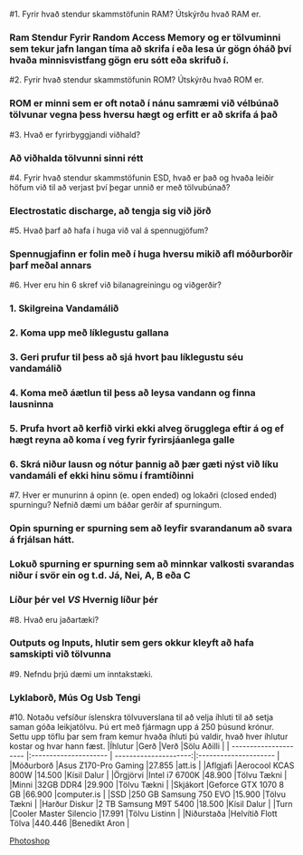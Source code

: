 #1. Fyrir hvað stendur skammstöfunin RAM? Útskýrðu hvað RAM er.
###	Ram Stendur Fyrir Random Access Memory og er tölvuminni sem tekur jafn langan tíma að skrifa í eða lesa úr gögn óháð því hvaða minnisvistfang gögn eru sótt eða skrifuð í.
	
#2. Fyrir hvað stendur skammstöfunin ROM? Útskýrðu hvað ROM er.
###	ROM er minni sem er oft notað í nánu samræmi við vélbúnað tölvunar vegna þess hversu hægt og erfitt er að skrifa á það
	
#3. Hvað er fyrirbyggjandi viðhald?
###	Að viðhalda tölvunni sinni rétt

#4. Fyrir hvað stendur skammstöfunin ESD, hvað er það og hvaða leiðir höfum við til að verjast því þegar unnið er með tölvubúnað?
###	Electrostatic discharge, að tengja sig við jörð

#5. Hvað þarf að hafa í huga við val á spennugjöfum?
###	Spennugjafinn er folin með í huga hversu mikið afl móðurborðir þarf meðal annars
	
#6. Hver eru hin 6 skref við bilanagreiningu og viðgerðir?
###	1. Skilgreina Vandamálið
###	2. Koma upp með líklegustu gallana
###	3. Geri prufur til þess að sjá hvort þau líklegustu séu vandamálið
###	4. Koma með áætlun til þess að leysa vandann og finna lausninna
###	5. Prufa hvort að kerfið virki ekki alveg örugglega eftir á og ef hægt reyna að koma í veg fyrir fyrirsjáanlega galle
###	6. Skrá niður lausn og nótur þannig að þær gæti nýst við líku vandamáli ef ekki hinu sömu í framtíðinni
	
#7. Hver er munurinn á opinn (e. open ended) og lokaðri (closed ended) spurningu? Nefnið dæmi um báðar gerðir af spurningum.
###	Opin spurning er spurning sem að leyfir svarandanum að svara á frjálsan hátt.
###	Lokuð spurning er spurning sem að minnkar valkosti svarandas niður í svör ein og t.d. Já, Nei, A, B eða C
###	**Líður þér vel** _VS_ **Hvernig líður þér**
#8. Hvað eru jaðartæki?
###	Outputs og Inputs, hlutir sem gers okkur kleyft að hafa samskipti við tölvunna
#9. Nefndu þrjú dæmi um inntakstæki.
###	Lyklaborð, Mús Og Usb Tengi
	
#10. Notaðu vefsíður íslenskra tölvuverslana til að velja íhluti til að setja saman góða leikjatölvu. Þú ert með fjármagn upp á 250 þúsund krónur. Settu upp töflu þar sem fram kemur hvaða íhluti þú valdir, hvað hver íhlutur kostar og hvar hann fæst.
|Íhlutur                |Gerð                   |Verð                   |Sölu Aðilli            |
| --------------------- |:--------------------- | ---------------------:|:--------------------- |
|Móðurborð              |Asus Z170-Pro Gaming   |27.855                 |att.is                 |
|Aflgjafi               |Aerocool KCAS 800W     |14.500                 |Kísil Dalur            |
|Örgjörvi               |Intel i7 6700K         |48.900                 |Tölvu Tækni            |
|Minni                  |32GB DDR4              |29.900                 |Tölvu Tækni            |
|Skjákort               |Geforce GTX 1070 8 GB  |66.900                 |computer.is            |
|SSD                    |250 GB Samsung 750 EVO |15.900                 |Tölvu Tækni            |
|Harður Diskur          |2 TB Samsung M9T 5400  |18.500                 |Kísil Dalur            |
|Turn                   |Cooler Master Silencio |17.991                 |Tölvu Listinn          |
|Niðurstaða		|Helvítið Flott Tölva	|440.446		|Benedikt Aron		|

[Photoshop](CompSoup.png)

